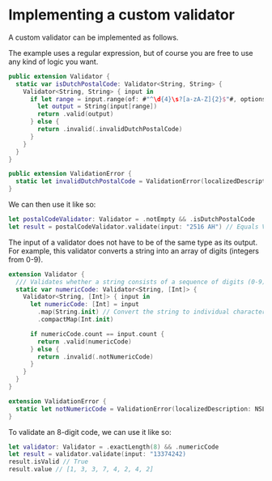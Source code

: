 # Implementing a custom validator

A custom validator can be implemented as follows.

The example uses a regular expression, but of course you are free to use any kind of logic you want.

```swift
public extension Validator {
  static var isDutchPostalCode: Validator<String, String> {
    Validator<String, String> { input in
      if let range = input.range(of: #"^\d{4}\s?[a-zA-Z]{2}$"#, options: .regularExpression) {
        let output = String(input[range])
        return .valid(output)
      } else {
        return .invalid(.invalidDutchPostalCode)
      }
    }
  }
}

public extension ValidationError {
  static let invalidDutchPostalCode = ValidationError(localizedDescription: NSLocalizedString("Invalid Dutch postal code", comment: "Validation error text"))
}
```

We can then use it like so:

```swift
let postalCodeValidator: Validator = .notEmpty && .isDutchPostalCode
let result = postalCodeValidator.validate(input: "2516 AH") // Equals ValidationResult.valid("2516 AH")
```

The input of a validator does not have to be of the same type as its output. 
For example, this validator converts a string into an array of digits (integers from 0-9).

```swift
extension Validator {
  /// Validates whether a string consists of a sequence of digits (0-9).
  static var numericCode: Validator<String, [Int]> {
    Validator<String, [Int]> { input in
      let numericCode: [Int] = input
        .map(String.init) // Convert the string to individual characters first
        .compactMap(Int.init)

      if numericCode.count == input.count {
        return .valid(numericCode)
      } else {
        return .invalid(.notNumericCode)
      }
    }
  }
}

extension ValidationError {
  static let notNumericCode = ValidationError(localizedDescription: NSLocalizedString("Not a numeric code", comment: "Validation error text"))
}
```

To validate an 8-digit code, we can use it like so:

```swift
let validator: Validator = .exactLength(8) && .numericCode
let result = validator.validate(input: "13374242)
result.isValid // True
result.value // [1, 3, 3, 7, 4, 2, 4, 2]
```
